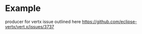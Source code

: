 # Example
producer for vertx issue outlined here https://github.com/eclipse-vertx/vert.x/issues/3737